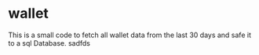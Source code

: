 # wallet
This is a small code to fetch all wallet data from the last 30 days and safe it to a sql Database.
sadfds

